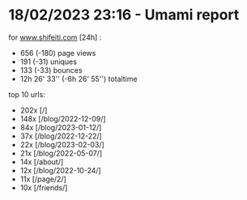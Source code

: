 # 18/02/2023 23:16 - Umami report
for www.shifeiti.com [24h] :

 - 656 (-180) page views
 - 191 (-31) uniques
 - 133 (-33) bounces
 - 12h 26' 33'' (-6h 26' 55'') totaltime


top 10 urls:
 - 202x [/]
 - 148x [/blog/2022-12-09/]
 - 84x [/blog/2023-01-12/]
 - 37x [/blog/2022-12-22/]
 - 22x [/blog/2023-02-03/]
 - 21x [/blog/2022-05-07/]
 - 14x [/about/]
 - 12x [/blog/2022-10-24/]
 - 11x [/page/2/]
 - 10x [/friends/]


